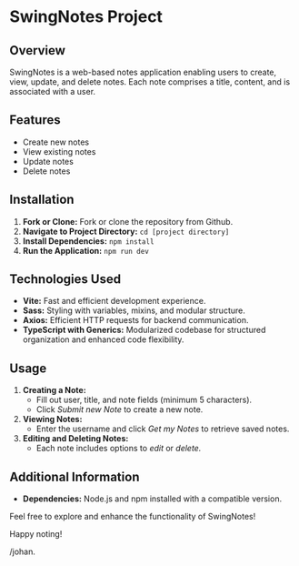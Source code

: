 ﻿# SwingNotes Project

## Overview
SwingNotes is a web-based notes application enabling users to create, view, update, and delete notes. Each note comprises a title, content, and is associated with a user.

## Features
- Create new notes
- View existing notes
- Update notes
- Delete notes

## Installation
1. **Fork or Clone:** Fork or clone the repository from Github.
2. **Navigate to Project Directory:** `cd [project directory]`
3. **Install Dependencies:** `npm install`
4. **Run the Application:** `npm run dev`

## Technologies Used
- **Vite:** Fast and efficient development experience.
- **Sass:** Styling with variables, mixins, and modular structure.
- **Axios:** Efficient HTTP requests for backend communication.
- **TypeScript with Generics:** Modularized codebase for structured organization and enhanced code flexibility.

## Usage
1. **Creating a Note:**
   - Fill out user, title, and note fields (minimum 5 characters).
   - Click _Submit new Note_ to create a new note.
2. **Viewing Notes:**
   - Enter the username and click _Get my Notes_ to retrieve saved notes.
3. **Editing and Deleting Notes:**
   - Each note includes options to _edit_ or _delete._

## Additional Information
- **Dependencies:** 
Node.js and npm installed with a compatible version.

Feel free to explore and enhance the functionality of SwingNotes!

Happy noting!

/johan.

